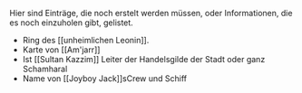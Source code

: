 Hier sind Einträge, die noch erstelt werden müssen, oder Informationen, die es noch einzuholen gibt, gelistet.

- Ring des [[unheimlichen Leonin]].
- Karte von [[Am'jarr]]
- Ist [[Sultan Kazzim]] Leiter der Handelsgilde der Stadt oder ganz Schamharal
- Name von [[Joyboy Jack]]sCrew und Schiff